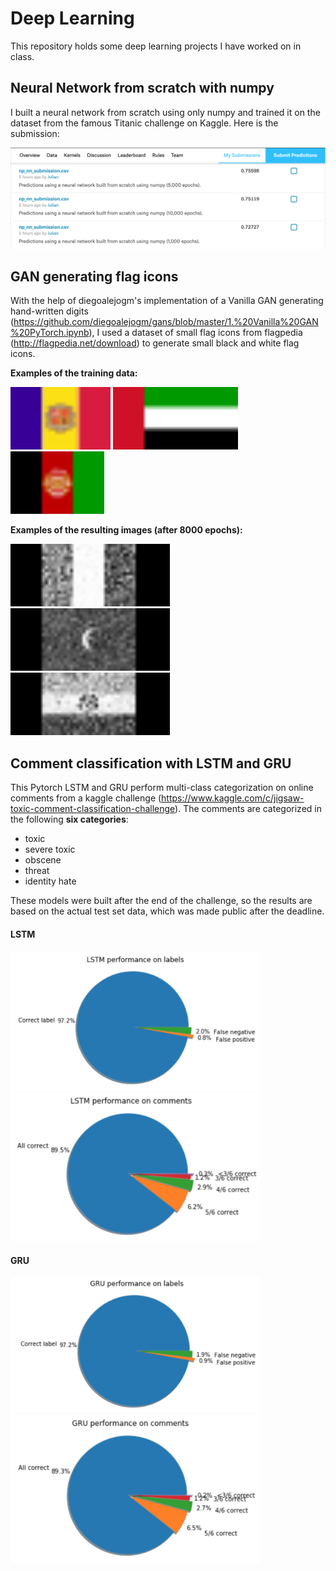 # Deep Learning
This repository holds some deep learning projects I have worked on in class.

## Neural Network from scratch with numpy
I built a neural network from scratch using only numpy and trained it on the dataset from the famous Titanic challenge on Kaggle. Here is the submission:

![Screenshot of Kaggle submission](https://github.com/Julian1070/Deep-Learning/blob/master/TitanicKaggle/np_nn_submission.png "Screenshot of Kaggle submission")

## GAN generating flag icons
With the help of diegoalejogm's implementation of a Vanilla GAN generating hand-written digits (https://github.com/diegoalejogm/gans/blob/master/1.%20Vanilla%20GAN%20PyTorch.ipynb), I used a dataset of small flag icons from flagpedia (http://flagpedia.net/download) to generate small black and white flag icons.

**Examples of the training data:**

<img src="https://github.com/Julian1070/Deep-Learning/blob/master/FlagGAN/flags/ad.png" data-canonical-src="https://github.com/Julian1070/Deep-Learning/blob/master/FlagGAN/flags/ad.png" width="160" height="100" />

<img src="https://github.com/Julian1070/Deep-Learning/blob/master/FlagGAN/flags/ae.png" data-canonical-src="https://github.com/Julian1070/Deep-Learning/blob/master/FlagGAN/flags/ae.png" width="200" height="100" />

<img src="https://github.com/Julian1070/Deep-Learning/blob/master/FlagGAN/flags/af.png" data-canonical-src="https://github.com/Julian1070/Deep-Learning/blob/master/FlagGAN/flags/af.png" width="150" height="100" />

**Examples of the resulting images (after 8000 epochs):**

<img src="https://github.com/Julian1070/Deep-Learning/blob/master/FlagGAN/generated_flags/generated_flag1.png" data-canonical-src="https://github.com/Julian1070/Deep-Learning/blob/master/FlagGAN/generated_flags/generated_flag1.png" width="255" height="100" />

<img src="https://github.com/Julian1070/Deep-Learning/blob/master/FlagGAN/generated_flags/generated_flag3.png" data-canonical-src="https://github.com/Julian1070/Deep-Learning/blob/master/FlagGAN/generated_flags/generated_flag3.png" width="255" height="100" />

<img src="https://github.com/Julian1070/Deep-Learning/blob/master/FlagGAN/generated_flags/generated_flag6.png" data-canonical-src="https://github.com/Julian1070/Deep-Learning/blob/master/FlagGAN/generated_flags/generated_flag6.png" width="255" height="100" />

## Comment classification with LSTM and GRU
This Pytorch LSTM and GRU perform multi-class categorization on online comments from a kaggle challenge (https://www.kaggle.com/c/jigsaw-toxic-comment-classification-challenge). The comments are categorized in the following **six categories**:
- toxic
- severe toxic
- obscene
- threat
- identity hate

These models were built after the end of the challenge, so the results are based on the actual test set data, which was made public after the deadline.

#### LSTM

<img src="https://github.com/Julian1070/Deep-Learning/blob/master/NLPClassification/results/LSTMLabelPerformance.png" data-canonical-src="https://github.com/Julian1070/Deep-Learning/blob/master/NLPClassification/results/LSTMLabelPerformance.png" width="400" />

<img src="https://github.com/Julian1070/Deep-Learning/blob/master/NLPClassification/results/LSTMCommentPerformance.png" data-canonical-src="https://github.com/Julian1070/Deep-Learning/blob/master/NLPClassification/results/LSTMCommentPerformance.png" width="400" />

#### GRU

<img src="https://github.com/Julian1070/Deep-Learning/blob/master/NLPClassification/results/GRULabelPerformance.png" data-canonical-src="https://github.com/Julian1070/Deep-Learning/blob/master/NLPClassification/results/GRULabelPerformance.png" width="400" />

<img src="https://github.com/Julian1070/Deep-Learning/blob/master/NLPClassification/results/GRUCommentPerformance.png" data-canonical-src="https://github.com/Julian1070/Deep-Learning/blob/master/NLPClassification/results/GRUCommentPerformance.png" width="400" />
